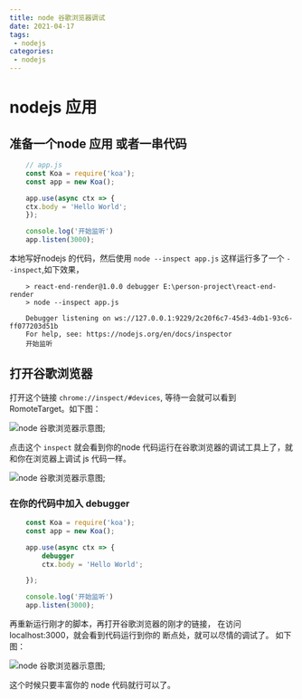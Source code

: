 ```yaml
---
title: node 谷歌浏览器调试
date: 2021-04-17
tags:
 - nodejs
categories:
 - nodejs
---
```


# nodejs 应用

## 准备一个node 应用 或者一串代码

```js
    // app.js
    const Koa = require('koa');
    const app = new Koa();

    app.use(async ctx => {
    ctx.body = 'Hello World';
    });

    console.log('开始监听')
    app.listen(3000);
```

本地写好nodejs 的代码，然后使用 `node --inspect app.js` 这样运行多了一个 `--inspect`,如下效果，

```
    > react-end-render@1.0.0 debugger E:\person-project\react-end-render
    > node --inspect app.js

    Debugger listening on ws://127.0.0.1:9229/2c20f6c7-45d3-4db1-93c6-ff077203d51b
    For help, see: https://nodejs.org/en/docs/inspector
    开始监听

```

## 打开谷歌浏览器

打开这个链接 `chrome://inspect/#devices`, 等待一会就可以看到 RomoteTarget。如下图：

![node 谷歌浏览器示意图](https://www.zhanglongfeng.cn/file/node/debugger/node-debugger.PNG);


点击这个 `inspect` 就会看到你的node 代码运行在谷歌浏览器的调试工具上了，就和你在浏览器上调试 js 代码一样。

![node 谷歌浏览器示意图](https://www.zhanglongfeng.cn/file/node/debugger/node-debugger2.png);

### 在你的代码中加入 debugger

```js
    const Koa = require('koa');
    const app = new Koa();

    app.use(async ctx => {
        debugger
        ctx.body = 'Hello World';

    });

    console.log('开始监听')
    app.listen(3000);

```

再重新运行刚才的脚本，再打开谷歌浏览器的刚才的链接，
在访问localhost:3000，就会看到代码运行到你的 断点处，就可以尽情的调试了。 如下图：


![node 谷歌浏览器示意图](https://www.zhanglongfeng.cn/file/node/debugger/node-debugger3.png);

这个时候只要丰富你的 node 代码就行可以了。